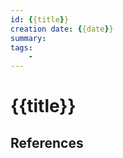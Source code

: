 ```yaml
---
id: {{title}}
creation date: {{date}}
summary: 
tags: 
    - 
---
```


# {{title}}

<!-- toc -->

## References
